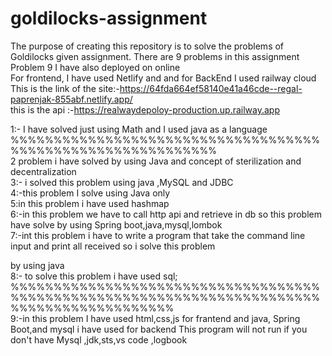 # goldilocks-assignment
The purpose of creating this repository is to solve the problems of Goldilocks given assignment.
There are 9 problems  in this assignment
<br>
Problem 9 I have also deployed on online 
<Br>
For frontend, I have used Netlify and  and for BackEnd I used railway cloud
<br>
This is the link of  the site:-<a href="https://64fda664ef58140e41a46cde--regal-paprenjak-855abf.netlify.app/">https://64fda664ef58140e41a46cde--regal-paprenjak-855abf.netlify.app/</a>
   <br> 
 this is the api :-<a href="https://realwaydepoloy-production.up.railway.app">https://realwaydepoloy-production.up.railway.app</a>
    <br>
   
1:-
I have solved just using Math and I used java as a language 
%%%%%%%%%%%%%%%%%%%%%%%%%%%%%%%%%%%%%%%%%%%%%%%%%%%%%%%%%%%%
<br>
2 problem i have solved by using Java and concept of sterilization and decentralization
<br>
3:- i solved this problem using java ,MySQL and JDBC
<br>
4:-this problem I solve using Java only 
<br>
5:in this problem i have used hashmap
<br>
6:-in this problem we have to call http api and retrieve in db so this problem have solve by using Spring boot,java,mysql,lombok
<br>
7:-int this problem  i have to write a program that take the command line input and print all received so i solve this problem

by using java <br>
8:- to solve this problem i have used sql;
<br>
%%%%%%%%%%%%%%%%%%%%%%%%%%%%%%%%%%%%%%%%%%%%%%%%%%%%%%%%%%%%%%%%%%%%%%%%%%%%%%%%%%%%%%%%%%%
<br>
9:-in this problem I have used html,css,js for frantend and java, Spring Boot,and mysql i have used for backend
This program will not run if you don't have Mysql ,jdk,sts,vs code ,logbook
